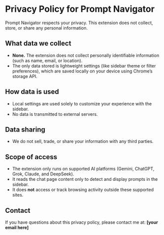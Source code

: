 # Privacy Policy for Prompt Navigator

Prompt Navigator respects your privacy. This extension does not collect, store, or share any personal information.

## What data we collect
- **None.** The extension does not collect personally identifiable information (such as name, email, or location).  
- The only data stored is lightweight settings (like sidebar theme or filter preferences), which are saved locally on your device using Chrome’s storage API.

## How data is used
- Local settings are used solely to customize your experience with the sidebar.  
- No data is transmitted to external servers.  

## Data sharing
- We do not sell, trade, or share your information with any third parties.  

## Scope of access
- The extension only runs on supported AI platforms (Gemini, ChatGPT, Grok, Claude, and DeepSeek).  
- It reads the chat page content only to detect and display prompts in the sidebar.  
- It does **not** access or track browsing activity outside these supported sites.  

## Contact
If you have questions about this privacy policy, please contact me at: **[your email here]**
